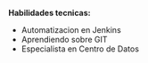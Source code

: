 **Habilidades tecnicas:**
- Automatizacion en Jenkins
- Aprendiendo sobre GIT
- Especialista en Centro de Datos
